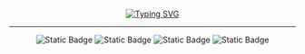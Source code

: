 <div align="center">  
  
  [![Typing SVG](https://readme-typing-svg.demolab.com?font=Noto+Sans+SC&weight=600&size=30&pause=1000&color=132c33&center=true&vCenter=true&repeat=false&width=450&height=60&lines=%E8%8B%9F%E6%97%A5%E6%96%B0%EF%BC%8C%E6%97%A5%E6%97%A5%E6%96%B0%EF%BC%8C%E5%8F%88%E6%97%A5%E6%96%B0)](https://git.io/typing-svg)

</div>
<hr>
<div align="center">

  ![Static Badge](https://img.shields.io/badge/Python-336d9c?style=for-the-badge&logo=python&logoColor=white)
  ![Static Badge](https://img.shields.io/badge/Rust-2e2459?style=for-the-badge&logo=rust&logoColor=white)
  ![Static Badge](https://img.shields.io/badge/Vue.js-41b883?style=for-the-badge&logo=vuedotjs&logoColor=white)
  ![Static Badge](https://img.shields.io/badge/Docker-1d63ed?style=for-the-badge&logo=docker&logoColor=white)

</div>

<!--
![Top Langs](https://github-readme-stats.vercel.app/api/top-langs/?username=wodray&layout=compact&theme=tokyonight)
-->
